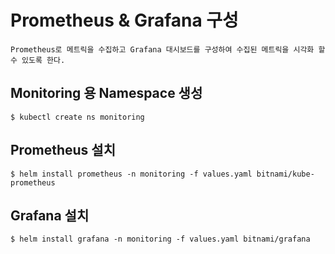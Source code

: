 # Prometheus & Grafana 구성
```
Prometheus로 메트릭을 수집하고 Grafana 대시보드를 구성하여 수집된 메트릭을 시각화 할 수 있도록 한다.
```

## Monitoring 용 Namespace 생성
```
$ kubectl create ns monitoring
```

## Prometheus 설치
```
$ helm install prometheus -n monitoring -f values.yaml bitnami/kube-prometheus

```

## Grafana 설치
```
$ helm install grafana -n monitoring -f values.yaml bitnami/grafana

```
